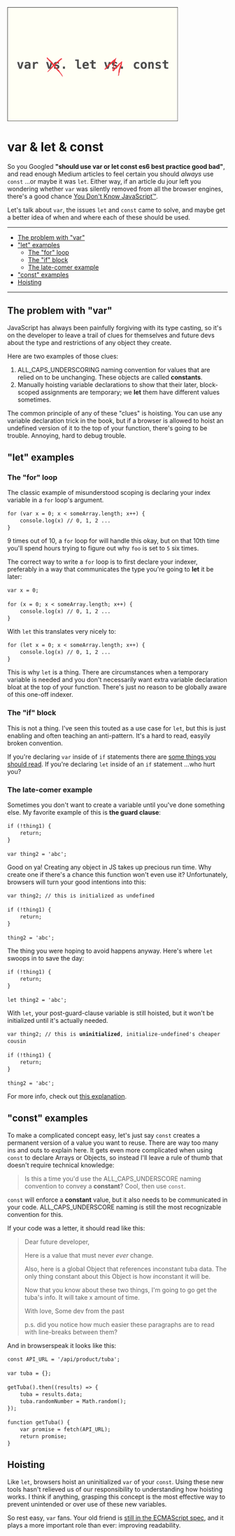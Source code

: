 
<img src="../_images/var-let-const/cover.png" alt="var vs. let vs. const" title="var vs. let vs. const" height="260px"/>

# var & let & const

So you Googled **"should use var or let const es6 best practice good bad"**, and read enough Medium articles to feel certain you should *always* use `const` ...or maybe it was `let`. Either way, if an article du jour left you wondering whether `var` was silently removed from all the browser engines, there's a good chance [You Don't Know JavaScript&trade;](https://github.com/getify/You-Dont-Know-JS).

Let's talk about `var`, the issues `let` and `const` came to solve, and maybe get a better idea of when and where each of these should be used.

* * *

- [The problem with &quot;var&quot;](#the-problem-with-quotvarquot)
- [&quot;let&quot; examples](#quotletquot-examples)
  - [The &quot;for&quot; loop](#the-quotforquot-loop)
  - [The &quot;if&quot; block](#the-quotifquot-block)
  - [The late-comer example](#the-late-comer-example)
- [&quot;const&quot; examples](#quotconstquot-examples)
- [Hoisting](#hoisting)

* * *

<a name="the-problem-with-var"></a>
## The problem with "var"

JavaScript has always been painfully forgiving with its type casting, so it's on the developer to leave a trail of clues for themselves and future devs about the type and restrictions of any object they create.

Here are two examples of those clues:

1. ALL_CAPS_UNDERSCORING naming convention for values that are relied on to be unchanging. These objects are called **constants**.
2. Manually hoisting variable declarations to show that their later, block-scoped assignments are temporary; we **let** them have different values sometimes.

The common principle of any of these "clues" is hoisting. You can use any variable declaration trick in the book, but if a browser is allowed to hoist an undefined version of it to the top of your function, there's going to be trouble. Annoying, hard to debug trouble.

<a name="let-examples"></a>
## "let" examples

<a name="the-for-loop"></a>
### The "for" loop

The classic example of misunderstood scoping is declaring your index variable in a `for` loop's argument.

    for (var x = 0; x < someArray.length; x++) {
        console.log(x) // 0, 1, 2 ...
    }

9 times out of 10, a `for` loop for will handle this okay, but on that 10th time you'll spend hours trying to figure out why `foo` is set to `5` six times.

The correct way to write a `for` loop is to first declare your indexer, preferably in a way that communicates the type you're going to **let** it be later:

    var x = 0;

    for (x = 0; x < someArray.length; x++) {
        console.log(x) // 0, 1, 2 ...
    }

With `let` this translates very nicely to:

    for (let x = 0; x < someArray.length; x++) {
        console.log(x) // 0, 1, 2 ...
    }

This is why `let` is a thing. There are circumstances when a temporary variable is needed and you don't necessarily want extra variable declaration bloat at the top of your function. There's just no reason to be globally aware of this one-off indexer.

<a name="the-if-block"></a>
### The "if" block

This is not a thing. I've seen this touted as a use case for `let`, but this is just enabling and often teaching an anti-pattern. It's a hard to read, easyily broken convention.

If you're declaring `var` inside of `if` statements there are [some things you should read](https://github.com/getify/You-Dont-Know-JS). If you're declaring `let` inside of an `if` statement ...who hurt you?

<a name="the-late-comer-example"></a>
### The late-comer example

Sometimes you don't want to create a variable until you've done something else. My favorite example of this is **the guard clause**:

    if (!thing1) {
        return;
    }

    var thing2 = 'abc';

Good on ya! Creating any object in JS takes up precious run time. Why create one if there's a chance this function won't even use it? Unfortunately, browsers will turn your good intentions into this:

    var thing2; // this is initialized as undefined

    if (!thing1) {
        return;
    }

    thing2 = 'abc';

The thing you were hoping to avoid happens anyway. Here's where `let` swoops in to save the day:

    if (!thing1) {
        return;
    }

    let thing2 = 'abc';

With `let`, your post-guard-clause variable is still hoisted, but it won't be initialized until it's actually needed.

<pre><code>var thing2; // this is <b>uninitialized</b>, initialize-undefined's cheaper cousin

if (!thing1) {
    return;
}

thing2 = 'abc';</code></pre>

For more info, check out [this explanation](https://github.com/getify/You-Dont-Know-JS/issues/1132#issuecomment-325695891).

<a name="const-examples"></a>
## "const" examples

To make a complicated concept easy, let's just say `const` creates a permanent version of a value you want to reuse. There are way too many ins and outs to explain here. It gets even more complicated when using `const` to declare Arrays or Objects, so instead I'll leave a rule of thumb that doesn't require technical knowledge:

> Is this a time you'd use the ALL_CAPS_UNDERSCORE naming convention to convey a **constant**? Cool, then use `const`.

`const` will enforce a **constant** value, but it also needs to be communicated in your code. ALL_CAPS_UNDERSCORE naming is still the most recognizable convention for this.

If your code was a letter, it should read like this:

> Dear future developer,
> 
> Here is a value that must never *ever* change.
> 
> Also, here is a global Object that references inconstant tuba data. The only thing constant about this Object is how *in*constant it will be.
> 
> Now that you know about these two things, I'm going to go get the tuba's info. It will take x amount of time.
> 
> With love,
> Some dev from the past
> 
> p.s. did you notice how much easier these paragraphs are to read with line-breaks between them?

And in browserspeak it looks like this:

    const API_URL = '/api/product/tuba';

    var tuba = {};

    getTuba().then((results) => {
        tuba = results.data;
        tuba.randomNumber = Math.random();
    });

    function getTuba() {
        var promise = fetch(API_URL);
        return promise;
    }

<a name="hoisting"></a>
## Hoisting

Like `let`, browsers hoist an uninitialized `var` of your `const`. Using these new tools hasn't relieved us of our responsibility to understanding how hoisting works. I think if anything, grasping this concept is the most effective way to prevent unintended or over use of these new variables.

So rest easy, `var` fans. Your old friend is [still in the ECMAScript spec](https://www.ecma-international.org/ecma-262/6.0/#sec-variable-statement), and it plays a more important role than ever: improving readability.
